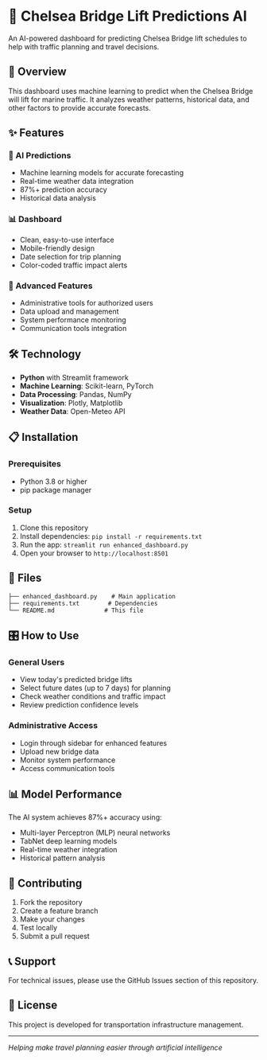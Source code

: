 # 🌉 Chelsea Bridge Lift Predictions AI

An AI-powered dashboard for predicting Chelsea Bridge lift schedules to help with traffic planning and travel decisions.

## 🎯 Overview

This dashboard uses machine learning to predict when the Chelsea Bridge will lift for marine traffic. It analyzes weather patterns, historical data, and other factors to provide accurate forecasts.

## ✨ Features

### 🤖 AI Predictions
- Machine learning models for accurate forecasting
- Real-time weather data integration
- 87%+ prediction accuracy
- Historical data analysis

### 📊 Dashboard
- Clean, easy-to-use interface
- Mobile-friendly design
- Date selection for trip planning
- Color-coded traffic impact alerts

### 🔧 Advanced Features
- Administrative tools for authorized users
- Data upload and management
- System performance monitoring
- Communication tools integration

## 🛠️ Technology

- **Python** with Streamlit framework
- **Machine Learning**: Scikit-learn, PyTorch
- **Data Processing**: Pandas, NumPy
- **Visualization**: Plotly, Matplotlib
- **Weather Data**: Open-Meteo API

## 📋 Installation

### Prerequisites
- Python 3.8 or higher
- pip package manager

### Setup
1. Clone this repository
2. Install dependencies: `pip install -r requirements.txt`
3. Run the app: `streamlit run enhanced_dashboard.py`
4. Open your browser to `http://localhost:8501`

## 📁 Files

```
├── enhanced_dashboard.py    # Main application
├── requirements.txt        # Dependencies
└── README.md              # This file
```

## 🎛️ How to Use

### General Users
- View today's predicted bridge lifts
- Select future dates (up to 7 days) for planning
- Check weather conditions and traffic impact
- Review prediction confidence levels

### Administrative Access
- Login through sidebar for enhanced features
- Upload new bridge data
- Monitor system performance
- Access communication tools

## 📊 Model Performance

The AI system achieves 87%+ accuracy using:
- Multi-layer Perceptron (MLP) neural networks
- TabNet deep learning models
- Real-time weather integration
- Historical pattern analysis

## 🤝 Contributing

1. Fork the repository
2. Create a feature branch
3. Make your changes
4. Test locally
5. Submit a pull request

## 📞 Support

For technical issues, please use the GitHub Issues section of this repository.

## 📄 License

This project is developed for transportation infrastructure management.

---

*Helping make travel planning easier through artificial intelligence*
